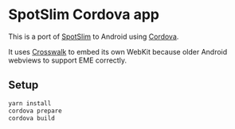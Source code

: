 # SpotSlim Cordova app

This is a port of [SpotSlim](https://github.com/Rudloff/spotslim) to Android using [Cordova](https://cordova.apache.org/).

It uses [Crosswalk](https://crosswalk-project.org/) to embed its own WebKit because older Android webviews to support EME correctly.

## Setup

```bash
yarn install
cordova prepare
cordova build
```
